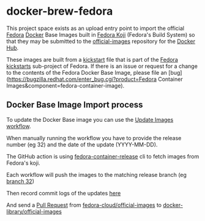 docker-brew-fedora
==================

This project space exists as an upload entry point to import the official
[Fedora](https://getfedora.org/) [Docker](https://www.docker.com/)
Base Images built in [Fedora Koji](http://koji.fedoraproject.org/koji/)
(Fedora's Build System) so that they may be submitted to the
[official-images](https://github.com/docker-library/official-images) repository
for the [Docker Hub](https://hub.docker.com/).

These images are built from a [kickstart](https://github.com/rhinstaller/pykickstart/blob/master/docs/kickstart-docs.rst)
file that is part of the [Fedora
kickstarts](https://pagure.io/fedora-kickstarts) sub-project of Fedora. If there
is an issue or request for a change to the contents of the Fedora Docker Base
Image, please file an
[bug](https://bugzilla.redhat.com/enter_bug.cgi?product=Fedora Container Images&component=fedora-container-image).

Docker Base Image Import process
--------------------------------

To update the Docker Base image you can use the [Update Images workflow](https://github.com/fedora-cloud/docker-brew-fedora/actions?query=workflow%3A%22Update+Images%22).

When manually running the workflow you have to provide the release number (eg 32) and the date of the update (YYYY-MM-DD).

The GitHub action is using [fedora-container-release](https://github.com/fedora-cloud/fedora-container-release) cli to fetch images from Fedora's koji.

Each workflow will push the images to the matching release branch (eg [branch 32](https://github.com/fedora-cloud/docker-brew-fedora/tree/32))

Then record commit logs of the updates [here](https://github.com/fedora-cloud/official-images/blob/master/library/fedora)

And send a [Pull Request](https://help.github.com/articles/using-pull-requests/) from [fedora-cloud/official-images](https://github.com/fedora-cloud/official-images)
to [docker-library/official-images](https://github.com/docker-library/official-images/)
